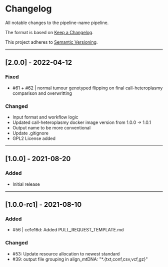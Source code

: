 # Changelog
All notable changes to the pipeline-name pipeline.

The format is based on [Keep a Changelog](https://keepachangelog.com/en/1.0.0/).

This project adheres to [Semantic Versioning](https://semver.org/spec/v2.0.0.html).

---
## [2.0.0] - 2022-04-12
### Fixed
- #61 + #62  | normal tumour genotyped flipping on final call-heteroplasmy comparison and overwritting

### Changed
- Input format and workflow logic
- Updated call-heteroplasmy docker image version from 1.0.0 -> 1.0.1
- Output name to be more conventional
- Update .gitignore
- GPL2 License added

---
## [1.0.0] - 2021-08-20
### Added
- Initial release

---
## [1.0.0-rc1] - 2021-08-10
### Added
- #56 | ce1e16d: Added PULL_REQUEST_TEMPLATE.md

### Changed
- #53: Update resource allocation to newest standard
- #39: output file grouping in align_mtDNA: "*.{txt,conf,csv,vcf,gz}"
